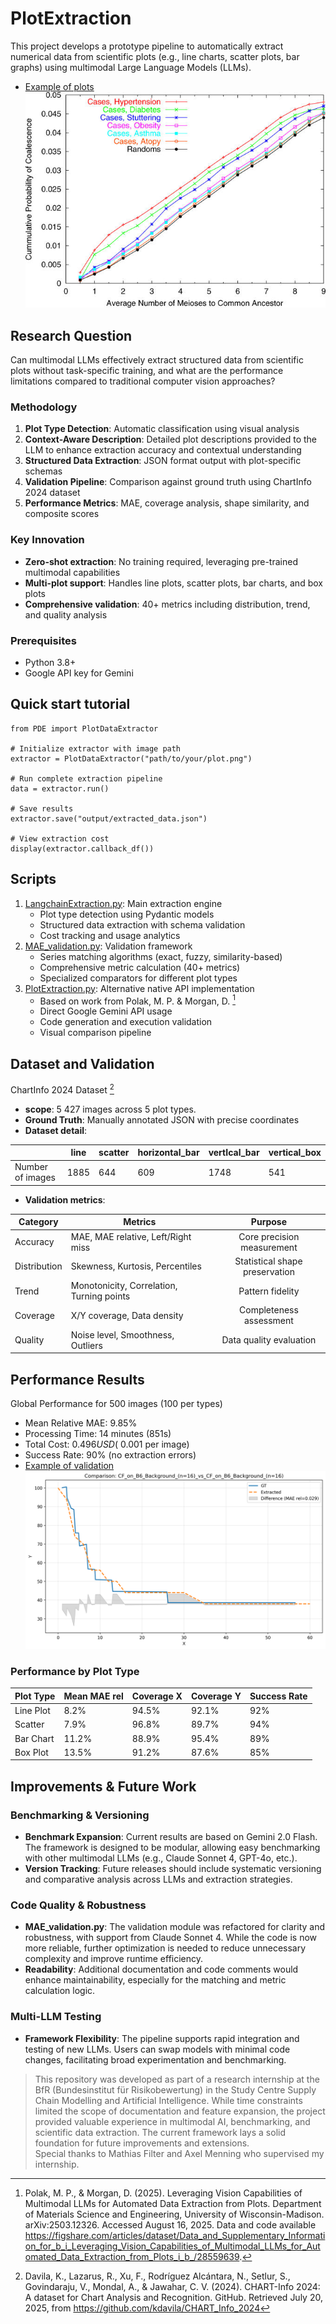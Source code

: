 # PlotExtraction
This project develops a prototype pipeline to automatically extract numerical data from scientific plots (e.g., line charts, scatter plots, bar graphs) using multimodal Large Language Models (LLMs).<br/>
* <ins>Example of plots</ins><br/>
![Example of plots](Dataset/CHARTINFO_2024/images/line/PMC1200427___pgen.0010032.g002.jpg)
## Research Question
Can multimodal LLMs effectively extract structured data from scientific plots without task-specific training, and what are the performance limitations compared to traditional computer vision approaches?

### Methodology
1. **Plot Type Detection**: Automatic classification using visual analysis
2. **Context-Aware Description**: Detailed plot descriptions provided to the LLM to enhance extraction accuracy and contextual understanding
3. **Structured Data Extraction**: JSON format output with plot-specific schemas
4. **Validation Pipeline**: Comparison against ground truth using ChartInfo 2024 dataset
5. **Performance Metrics**: MAE, coverage analysis, shape similarity, and composite scores

### Key Innovation
- **Zero-shot extraction**: No training required, leveraging pre-trained multimodal capabilities
- **Multi-plot support**: Handles line plots, scatter plots, bar charts, and box plots
- **Comprehensive validation**: 40+ metrics including distribution, trend, and quality analysis

### Prerequisites
- Python 3.8+
- Google API key for Gemini

## Quick start tutorial
```
from PDE import PlotDataExtractor

# Initialize extractor with image path
extractor = PlotDataExtractor("path/to/your/plot.png")

# Run complete extraction pipeline
data = extractor.run()

# Save results
extractor.save("output/extracted_data.json")

# View extraction cost
display(extractor.callback_df())
```
## Scripts
1. [LangchainExtraction.py](PDE/LangchainExtraction.py): Main extraction engine
    * Plot type detection using Pydantic models
    * Structured data extraction with schema validation
    * Cost tracking and usage analytics
2. [MAE_validation.py](PDE/MAE_validation.py): Validation framework
    * Series matching algorithms (exact, fuzzy, similarity-based)
    * Comprehensive metric calculation (40+ metrics)
    * Specialized comparators for different plot types
3. [PlotExtraction.py](PDE/PlotExtraction.py): Alternative native API implementation
    * Based on work from Polak, M. P. & Morgan, D. [^1]
    * Direct Google Gemini API usage
    * Code generation and execution validation
    * Visual comparison pipeline

## Dataset and Validation
ChartInfo 2024 Dataset [^2]

* **scope**: 5 427 images across 5 plot types.
* **Ground Truth**: Manually annotated JSON with precise coordinates
* **Dataset detail**:

|                |line|scatter|horizontal_bar|vertIcal_bar|vertical_box|
|----------------|----|-------|--------------|-----------|------------|
|Number of images|1885|644|609|1748|541|

* **Validation metrics**:

|Category|Metrics|Purpose|
|--------|-------|:-------:|
|Accuracy|MAE, MAE relative, Left/Right miss|Core precision measurement|
|Distribution|Skewness, Kurtosis, Percentiles|Statistical shape preservation|
|Trend|Monotonicity, Correlation, Turning points|Pattern fidelity|
|Coverage|X/Y coverage, Data density|Completeness assessment|
|Quality|Noise level, Smoothness, Outliers|Data quality evaluation|

## Performance Results
Global Performance for 500 images (100 per types)
* Mean Relative MAE: 9.85%
* Processing Time: 14 minutes (851s)
* Total Cost: $0.496 USD (~$0.001 per image)
* Success Rate: 90% (no extraction errors)<br/>
* <ins>Example of validation</ins><br/>
![Example of validation](Dataset/CHARTINFO_2024/output/line/PMC1166548___1471-2156-6-29-4/comparison_PMC1166548_1471-2156-6-29-4_CF_on_B6_Background_(n=16)_vs_CF_on_B6_Background_(n=16).png)
### Performance by Plot Type

| Plot Type | Mean MAE rel | Coverage X | Coverage Y | Success Rate |
|-----------|-------------|------------|------------|--------------|
| Line Plot | 8.2% | 94.5% | 92.1% | 92% |
| Scatter | 7.9% | 96.8% | 89.7% | 94% |
| Bar Chart | 11.2% | 88.9% | 95.4% | 89% |
| Box Plot | 13.5% | 91.2% | 87.6% | 85% |

## Improvements & Future Work

### Benchmarking & Versioning
- **Benchmark Expansion**: Current results are based on Gemini 2.0 Flash. The framework is designed to be modular, allowing easy benchmarking with other multimodal LLMs (e.g., Claude Sonnet 4, GPT-4o, etc.).
- **Version Tracking**: Future releases should include systematic versioning and comparative analysis across LLMs and extraction strategies.

### Code Quality & Robustness
- **MAE_validation.py**: The validation module was refactored for clarity and robustness, with support from Claude Sonnet 4. While the code is now more reliable, further optimization is needed to reduce unnecessary complexity and improve runtime efficiency.
- **Readability**: Additional documentation and code comments would enhance maintainability, especially for the matching and metric calculation logic.

### Multi-LLM Testing
- **Framework Flexibility**: The pipeline supports rapid integration and testing of new LLMs. Users can swap models with minimal code changes, facilitating broad experimentation and benchmarking.


> This repository was developed as part of a research internship at the BfR (Bundesinstitut für Risikobewertung) in the Study Centre Supply Chain Modelling and Artificial Intelligence. While time constraints limited the scope of documentation and feature expansion, the project provided valuable experience in multimodal AI, benchmarking, and scientific data extraction. The current framework lays a solid foundation for future improvements and extensions.<br/>Special thanks to Mathias Filter and Axel Menning who supervised my internship.



[^1]:Polak, M. P., & Morgan, D. (2025). Leveraging Vision Capabilities of Multimodal LLMs for Automated Data Extraction from Plots. Department of Materials Science and Engineering, University of Wisconsin-Madison. arXiv:2503.12326. Accessed August 16, 2025. Data and code available https://figshare.com/articles/dataset/Data_and_Supplementary_Information_for_b_i_Leveraging_Vision_Capabilities_of_Multimodal_LLMs_for_Automated_Data_Extraction_from_Plots_i_b_/28559639.

[^2]: Davila, K., Lazarus, R., Xu, F., Rodríguez Alcántara, N., Setlur, S., Govindaraju, V., Mondal, A., & Jawahar, C. V. (2024). CHART-Info 2024: A dataset for Chart Analysis and Recognition. GitHub. Retrieved July 20, 2025, from https://github.com/kdavila/CHART_Info_2024 